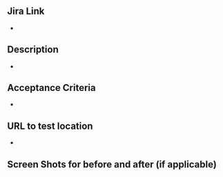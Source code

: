 ## Jira Link
- 

## Description
- 

## Acceptance Criteria
- 

## URL to test location
- 

## Screen Shots for before and after (if applicable)
